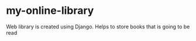 # my-online-library
Web library is created using Django. Helps to store books that is going to be read

